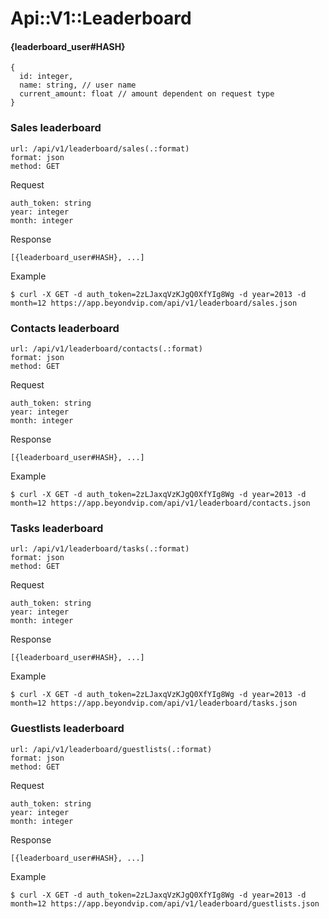 # Api::V1::Leaderboard

#### {leaderboard_user#HASH}
    {
      id: integer,
      name: string, // user name
      current_amount: float // amount dependent on request type
    }

### Sales leaderboard
    url: /api/v1/leaderboard/sales(.:format)
    format: json
    method: GET

  Request

    auth_token: string
    year: integer
    month: integer

  Response

    [{leaderboard_user#HASH}, ...]

  Example

    $ curl -X GET -d auth_token=2zLJaxqVzKJgQ0XfYIg8Wg -d year=2013 -d month=12 https://app.beyondvip.com/api/v1/leaderboard/sales.json

### Contacts leaderboard
    url: /api/v1/leaderboard/contacts(.:format)
    format: json
    method: GET

  Request

    auth_token: string
    year: integer
    month: integer

  Response

    [{leaderboard_user#HASH}, ...]

  Example

    $ curl -X GET -d auth_token=2zLJaxqVzKJgQ0XfYIg8Wg -d year=2013 -d month=12 https://app.beyondvip.com/api/v1/leaderboard/contacts.json

### Tasks leaderboard
    url: /api/v1/leaderboard/tasks(.:format)
    format: json
    method: GET

  Request

    auth_token: string
    year: integer
    month: integer

  Response

    [{leaderboard_user#HASH}, ...]

  Example

    $ curl -X GET -d auth_token=2zLJaxqVzKJgQ0XfYIg8Wg -d year=2013 -d month=12 https://app.beyondvip.com/api/v1/leaderboard/tasks.json

### Guestlists leaderboard
    url: /api/v1/leaderboard/guestlists(.:format)
    format: json
    method: GET

  Request

    auth_token: string
    year: integer
    month: integer

  Response

    [{leaderboard_user#HASH}, ...]

  Example

    $ curl -X GET -d auth_token=2zLJaxqVzKJgQ0XfYIg8Wg -d year=2013 -d month=12 https://app.beyondvip.com/api/v1/leaderboard/guestlists.json
